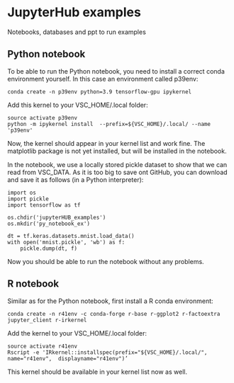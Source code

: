 # JupyterHub examples
Notebooks, databases and ppt to run examples

## Python notebook
To be able to run the Python notebook, you need to install a correct conda environment yourself. In this case an environment called p39env:

`conda create -n p39env python=3.9 tensorflow-gpu ipykernel`

Add this kernel to your VSC_HOME/.local folder:


```
source activate p39env
python -m ipykernel install  --prefix=${VSC_HOME}/.local/ --name 'p39env'
```

Now, the kernel should appear in your kernel list and work fine. The matplotlib package is not yet installed, but will be installed in the notebook.

In the notebook, we use a locally stored pickle dataset to show that we can read from VSC_DATA. As it is too big to save ont GitHub, you can download and save it as follows (in a Python interpreter):
```
import os
import pickle
import tensorflow as tf

os.chdir('jupyterHUB_examples')
os.mkdir('py_notebook_ex')

dt = tf.keras.datasets.mnist.load_data()
with open('mnist.pickle', 'wb') as f:
    pickle.dump(dt, f)
```
Now you should be able to run the notebook without any problems.


## R notebook

Similar as for the Python notebook, first install a R conda environment:

`conda create -n r41env -c conda-forge r-base r-ggplot2 r-factoextra jupyter_client r-irkernel`

Add the kernel to your VSC_HOME/.local folder:

```
source activate r41env
Rscript -e 'IRkernel::installspec(prefix="${VSC_HOME}/.local/", name="r41env", 	displayname="r41env")’
```
This kernel should be available in your kernel list now as well.

